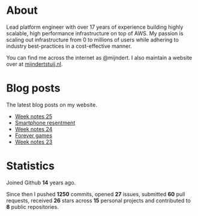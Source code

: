 # About

Lead platform engineer with over 17 years of experience building highly scalable, high performance infrastructure on top of AWS. My passion is scaling out infrastructure from 0 to millions of users while adhering to industry best-practices in a cost-effective manner.

You can find me across the internet as @mijndert. I also maintain a website over at [mijndertstuij.nl](https://mijndertstuij.nl/).

# Blog posts

The latest blog posts on my website.

<!-- BLOGPOSTS:START -->
- [Week notes 25](https://mijndertstuij.nl/weeknotes/week-notes-25/)
- [Smartphone resentment](https://mijndertstuij.nl/posts/smartphone-resentment/)
- [Week notes 24](https://mijndertstuij.nl/weeknotes/week-notes-24/)
- [Forever games](https://mijndertstuij.nl/posts/forever-games/)
- [Week notes 23](https://mijndertstuij.nl/weeknotes/week-notes-23/)
<!-- BLOGPOSTS:END -->

# Statistics

Joined Github **14** years ago.

Since then I pushed **1250** commits, opened **27** issues, submitted **60** pull requests, received **26** stars across **15** personal projects and contributed to **8** public repositories.
